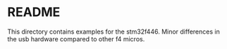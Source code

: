 # README

This directory contains examples for the stm32f446.
Minor differences in the usb hardware compared to other f4 micros.
